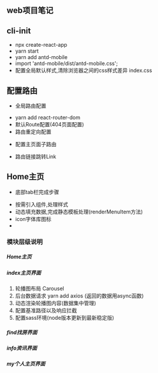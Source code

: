 ## web项目笔记

## cli-init
* npx create-react-app <file name>
* yarn start
* yarn add antd-mobile
* import 'antd-mobile/dist/antd-mobile.css';
* 配置全局默认样式,清除浏览器之间的css样式差异 index.css

## 配置路由
* 全局路由配置
- yarn add react-router-dom
- 默认Route配置(404页面配置)
- 路由重定向配置

* 配置主页面子路由
- 路由链接跳转Link

## Home主页
* 底部tab栏完成步骤
- 按需引入组件,处理样式
- 动态填充数据,完成静态模板处理(renderMenuItem方法)
- icon字体库图标
- 

### 模块层级说明
##### Home主页
##### index主页界面
  1. 轮播图布局 Carousel
  2. 后台数据请求 yarn add axios (返回的数据用async函数)
  3. 动态渲染轮播图内容(数据集中管理) 
  4. 配置基准路径以及响应拦截
  5. 配置sass环境(node版本更新到最新稳定版)
    
##### find找房界面
##### info资讯界面
##### my个人主页界面
